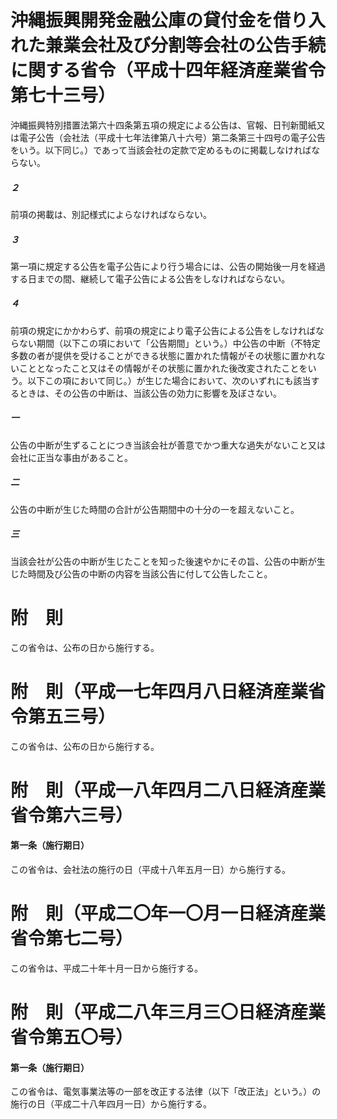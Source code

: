 # 沖縄振興開発金融公庫の貸付金を借り入れた兼業会社及び分割等会社の公告手続に関する省令（平成十四年経済産業省令第七十三号）
沖縄振興特別措置法第六十四条第五項の規定による公告は、官報、日刊新聞紙又は電子公告（会社法（平成十七年法律第八十六号）第二条第三十四号の電子公告をいう。以下同じ。）であって当該会社の定款で定めるものに掲載しなければならない。
##### ２
前項の掲載は、別記様式によらなければならない。
##### ３
第一項に規定する公告を電子公告により行う場合には、公告の開始後一月を経過する日までの間、継続して電子公告による公告をしなければならない。
##### ４
前項の規定にかかわらず、前項の規定により電子公告による公告をしなければならない期間（以下この項において「公告期間」という。）中公告の中断（不特定多数の者が提供を受けることができる状態に置かれた情報がその状態に置かれないこととなったこと又はその情報がその状態に置かれた後改変されたことをいう。以下この項において同じ。）が生じた場合において、次のいずれにも該当するときは、その公告の中断は、当該公告の効力に影響を及ぼさない。
##### 一
公告の中断が生ずることにつき当該会社が善意でかつ重大な過失がないこと又は会社に正当な事由があること。
##### 二
公告の中断が生じた時間の合計が公告期間中の十分の一を超えないこと。
##### 三
当該会社が公告の中断が生じたことを知った後速やかにその旨、公告の中断が生じた時間及び公告の中断の内容を当該公告に付して公告したこと。
# 附　則
この省令は、公布の日から施行する。
# 附　則（平成一七年四月八日経済産業省令第五三号）
この省令は、公布の日から施行する。
# 附　則（平成一八年四月二八日経済産業省令第六三号）
#### 第一条（施行期日）
この省令は、会社法の施行の日（平成十八年五月一日）から施行する。
# 附　則（平成二〇年一〇月一日経済産業省令第七二号）
この省令は、平成二十年十月一日から施行する。
# 附　則（平成二八年三月三〇日経済産業省令第五〇号）
#### 第一条（施行期日）
この省令は、電気事業法等の一部を改正する法律（以下「改正法」という。）の施行の日（平成二十八年四月一日）から施行する。
